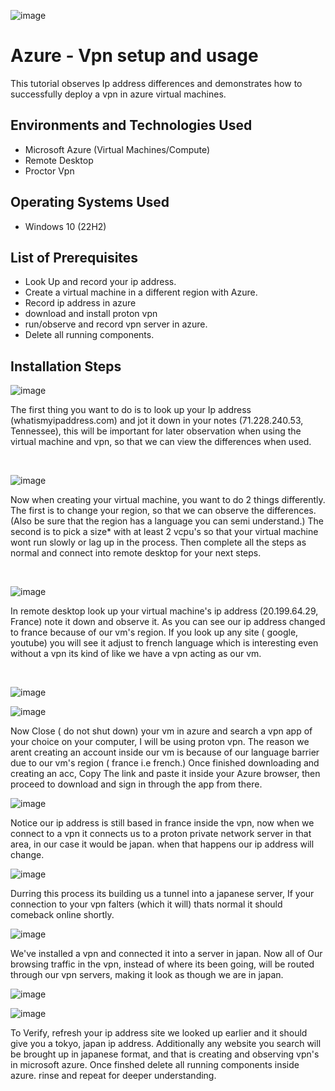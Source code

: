 ![image](https://github.com/EdwinLamarWalker/Virtual-private-network/assets/147763790/ef483fa9-49db-43ca-bc09-18a60140e5a1)



</p>

<h1>Azure - Vpn setup and usage</h1>
This tutorial observes Ip address differences and demonstrates how to successfully deploy a vpn in azure virtual machines.<br />


<h2>Environments and Technologies Used</h2>

- Microsoft Azure (Virtual Machines/Compute)
- Remote Desktop
- Proctor Vpn

<h2>Operating Systems Used </h2>

- Windows 10</b> (22H2)

<h2>List of Prerequisites</h2>

- Look Up and record your ip address.
- Create a virtual machine in a different region with Azure.
- Record ip address in azure
- download and install proton vpn
- run/observe and record vpn server in azure.
- Delete all running components.

<h2>Installation Steps</h2>

![image](https://github.com/EdwinLamarWalker/Virtual-private-network/assets/147763790/50067b13-12e2-4728-bf5a-98296758f62d)

</p>
<p>
The first thing you want to do is to look up your Ip address (whatismyipaddress.com) and jot it down in your notes (71.228.240.53, Tennessee), this will be important for later observation when using the virtual machine and vpn, so that we can view the differences when used.</p>
<br />


![image](https://github.com/EdwinLamarWalker/Virtual-private-network/assets/147763790/b6c20fd4-e29e-4996-b634-4db34aae9bd3)


<p>
Now when creating your virtual machine, you want to do 2 things differently. The first is to change your region, so that we can observe the differences.(Also be sure that the region has a language you can semi understand.) The second is to pick a size* with at least 2 vcpu's so that your virtual machine wont run slowly or lag up in the process. Then complete all the steps as normal and connect into remote desktop for your next steps.
</p>
<br />


![image](https://github.com/EdwinLamarWalker/Virtual-private-network/assets/147763790/d9f4d658-11d1-4c38-a18f-b1533dde3587)

</p>
<p>
In remote desktop look up your virtual machine's ip address (20.199.64.29, France) note it down and observe it. As you can see our ip address changed to france because of our vm's region. If you look up any site ( google, youtube) you will see it adjust to french language which is interesting even without a vpn its kind of like we have a vpn acting as our vm.
</p>
<br />

![image](https://github.com/EdwinLamarWalker/Virtual-private-network/assets/147763790/15e5adfa-2491-459c-b1d9-81d475ec28f8)

![image](https://github.com/EdwinLamarWalker/Virtual-private-network/assets/147763790/04562791-f15e-4f97-ab68-36c6c93906ad)


Now Close ( do not shut down) your vm in azure and search a vpn app of your choice on your computer, I will be using proton vpn. The reason we arent creating an account inside our vm is because of our language barrier due to our vm's region ( france i.e french.) Once finished downloading and creating an acc, Copy The link and paste it inside your Azure browser, then proceed to download and sign in through the app from there.


![image](https://github.com/EdwinLamarWalker/Virtual-private-network/assets/147763790/efe499d8-ae9b-4053-8667-a8231c576a5e)

Notice our ip address is still based in france inside the vpn, now when we connect to a vpn it connects us to a proton private network server in that area, in our case it would be japan. when that happens our ip address will change. 



![image](https://github.com/EdwinLamarWalker/Virtual-private-network/assets/147763790/3686b78e-4df3-4bf8-908c-74aa902d8e0e)

Durring this process its building us a tunnel into a japanese server, If your connection to your vpn falters (which it will) thats normal it should comeback online shortly.


![image](https://github.com/EdwinLamarWalker/Virtual-private-network/assets/147763790/59318491-1fba-4645-864b-cf90f6f4dbf4)


We've installed a vpn and connected it into a server in japan. Now all of Our browsing traffic in the vpn, instead of where its been going, will be routed through our vpn servers, making it look as though we are in japan.


![image](https://github.com/EdwinLamarWalker/Virtual-private-network/assets/147763790/7d4141f7-5a60-4175-a837-d06069d5815b)

![image](https://github.com/EdwinLamarWalker/Virtual-private-network/assets/147763790/9c43dd47-ef65-48bf-8442-2d98dd831529)


To Verify, refresh your ip address site we looked up earlier and it should give you a tokyo, japan ip address. Additionally any website you search will be brought up in japanese format, and that is creating and observing vpn's in microsoft azure. Once finshed delete all running components inside azure. rinse and repeat for deeper understanding.


